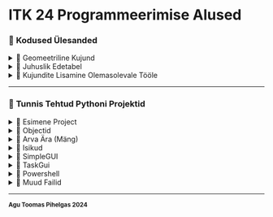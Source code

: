 # **ITK 24 Programmeerimise Alused**

### 📂 **Kodused Ülesanded**

<details>
<summary>📂 Geomeetriline Kujund</summary>

- 📄 [**geomeetrilineKujund.py**](pyÜlesanded/geomeetrilineKujund.py)

</details>

<details>
<summary>📂 Juhuslik Edetabel</summary>

- 📄 [**juhuslikEdetabel_AguToomasPihelgas.py**](pyÜlesanded/juhuslikEdetabel_AguToomasPihelgas.py)  
  - 📄 [**Eesnimed.csv**](pyÜlesanded/Eesnimed.csv)  
  - 📄 [**result.txt**](pyÜlesanded/result.txt)

</details>

<details>
<summary>📂 Kujundite Lisamine Olemasolevale Tööle </summary>

📂 [**TaskGui Branch**](https://github.com/TrinityTF/ITK24/tree/TaskGui)  

</details>

---

### 📂 **Tunnis Tehtud Pythoni Projektid**

<details>
<summary>📂 Esimene Project</summary>

📂 **Esimene Päev**  
- 📄 [**esimene.py**](EsimeneProject/1paev/esimene.py)  
- 📄 [**importid.py**](EsimeneProject/1paev/importid.py)  
- 📄 [**kordused.py**](EsimeneProject/1paev/kordused.py)  
- 📄 [**listid.py**](EsimeneProject/1paev/listid.py)  
- 📄 [**ring.py**](EsimeneProject/1paev/ring.py)  

📂 **Teine Päev**  
- 📄 [**Create-MyCSV-s.csv**](EsimeneProject/2paev/Create-MyCSV-s.csv)  
- 📄 [**Create-MyCSV-v.csv**](EsimeneProject/2paev/Create-MyCSV-v.csv)  
- 📄 [**CreateCSV.txt**](EsimeneProject/2paev/CreateCSV.txt)  
- 📄 [**Persons.csv**](EsimeneProject/2paev/Persons.csv)  
- 📄 [**PersonsAccounts.csv**](EsimeneProject/2paev/PersonsAccounts.csv)  
- 📄 [**PersonsAccountsV2.csv**](EsimeneProject/2paev/PersonsAccountsV2.csv)  
- 📄 [**createFile.py**](EsimeneProject/2paev/createFile.py)  
- 📄 [**funktsioonid.py**](EsimeneProject/2paev/funktsioonid.py)  
- 📄 [**personsV1.py**](EsimeneProject/2paev/personsV1.py)  
- 📄 [**personsV2.py**](EsimeneProject/2paev/personsV2.py)  
- 📄 [**readMycsvfilev1.py**](EsimeneProject/2paev/readMycsvfilev1.py)  
- 📄 [**readMycsvfilev2.py**](EsimeneProject/2paev/readMycsvfilev2.py)  
- 📄 [**readMycsvfilev3.py**](EsimeneProject/2paev/readMycsvfilev3.py)  
- 📄 [**readMycsvfilev4.py**](EsimeneProject/2paev/readMycsvfilev4.py)  
- 📄 [**searchInPersonV1.py**](EsimeneProject/2paev/searchInPersonV1.py)  
- 📄 [**searchInPersonV2.py**](EsimeneProject/2paev/searchInPersonV2.py)  
- 📄 [**task.py**](EsimeneProject/2paev/task.py)

</details>

<details>
<summary>📂 Objectid</summary>

- 📄 [**Circle.py**](Objectid/Circle.py)  
- 📄 [**Rectangle.py**](Objectid/Rectangle.py)  
- 📄 [**app.py**](Objectid/app.py)

</details>

<details>
<summary>📂 Arva Ära (Mäng)</summary>

- 📄 [**Model.py**](arvaAra/Model.py)  
- 📄 [**app.py**](arvaAra/app.py)  
  - 📄 [**result.py**](arvaAra/result.py)  
- 📄 [**Leaderboard.py**](arvaAra/Leaderboard.py)

</details>

<details>
<summary>📂 Isikud</summary>

- 📄 [**main.py**](Isikud/main.py)  
- 📄 [**Person.py**](Isikud/Person.py)

</details>

<details>
<summary>📂 SimpleGUI</summary>

- 📄 [**app.py**](SimpleGUI/app.py)

</details>

<details>
<summary>📂 TaskGui</summary>

- 📄 [**app.py**](taskGui/app.py)  
- 📄 [**TaskGUI.py**](taskGui/taskGUI.py)  
- 📄 [**Circle.py**](taskGui/Circle.py)  
- 📄 [**Rectangle.py**](taskGui/Rectangle.py)

</details>

<details>
<summary>📂 Powershell</summary>

- 📄 [**Game.ps1**](Skriptid/Game.ps1)  
- 📄 [**esimene.ps1**](Skriptid/esimene.ps1)  
- 📄 [**funktsioonid.ps1**](Skriptid/funktsioonid.ps1)  
- 📄 [**Listid**](Skriptid/listid.ps1)

</details>

<details>
<summary>📂 Muud Failid</summary>

- 📄 [**LICENSE**](LICENSE)  
- 📄 [**README.md**](README.md)  
- 📄 [**.gitignore**](.gitignore)

</details>

---

<sup>**Agu Toomas Pihelgas 2024**</sup>
